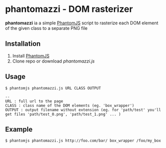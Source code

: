 # phantomazzi - DOM rasterizer
**phantomazzi** ia a simple [PhantomJS](http://phantomjs.org/) script to rasterize each DOM element of the given class to a separate PNG file

## Installation

1. Install [PhantomJS](http://phantomjs.org/)
2. Clone repo or download *phantomazzi.js*

## Usage

    $ phantomjs phantomazzi.js URL CLASS OUTPUT

    --
    URL : full url to the page
    CLASS : class name of the DOM elements (eg. 'box_wrapper')
    OUTPUT : output filename without extension (eg. for 'path/test' you'll get files 'path/test_0.png', 'path/test_1.png' ... )

## Example
    $ phantomjs phantomazzi.js http://foo.com/bar/ box_wrapper /foo/my_box